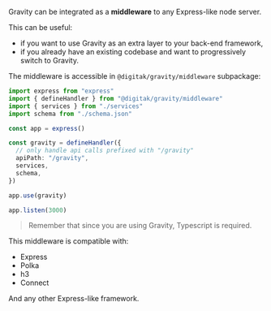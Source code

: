 Gravity can be integrated as a **middleware** to any Express-like node server.

This can be useful:

- if you want to use Gravity as an extra layer to your back-end framework,
- if you already have an existing codebase and want to progressively switch to Gravity.

The middleware is accessible in `@digitak/gravity/middleware` subpackage:

```ts
import express from "express"
import { defineHandler } from "@digitak/gravity/middleware"
import { services } from "./services"
import schema from "./schema.json"

const app = express()

const gravity = defineHandler({
  // only handle api calls prefixed with "/gravity"
  apiPath: "/gravity",
  services,
  schema,
})

app.use(gravity)

app.listen(3000)
```

> Remember that since you are using Gravity, Typescript is required.

This middleware is compatible with:

- Express
- Polka
- h3
- Connect

And any other Express-like framework.
